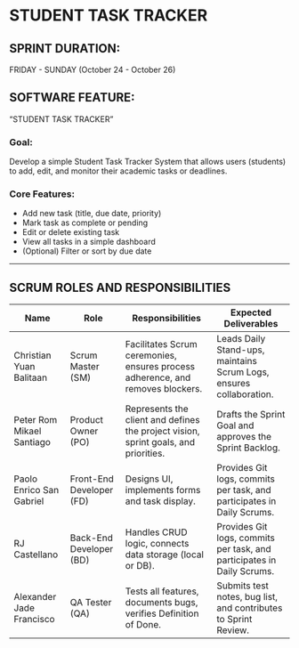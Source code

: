 # STUDENT TASK TRACKER

## SPRINT DURATION:
FRIDAY - SUNDAY (October 24 - October 26)

## SOFTWARE FEATURE:
“STUDENT TASK TRACKER”

### Goal:
Develop a simple Student Task Tracker System that allows users (students) to add, edit, and monitor their academic tasks or deadlines.

### Core Features:
- Add new task (title, due date, priority)
- Mark task as complete or pending
- Edit or delete existing task
- View all tasks in a simple dashboard
- (Optional) Filter or sort by due date

---

## SCRUM ROLES AND RESPONSIBILITIES

| Name | Role | Responsibilities | Expected Deliverables |
|------|------|------------------|------------------------|
| Christian Yuan Balitaan | Scrum Master (SM) | Facilitates Scrum ceremonies, ensures process adherence, and removes blockers. | Leads Daily Stand-ups, maintains Scrum Logs, ensures collaboration. |
| Peter Rom Mikael Santiago | Product Owner (PO) | Represents the client and defines the project vision, sprint goals, and priorities. | Drafts the Sprint Goal and approves the Sprint Backlog. |
| Paolo Enrico San Gabriel | Front-End Developer (FD) | Designs UI, implements forms and task display. | Provides Git logs, commits per task, and participates in Daily Scrums. |
| RJ Castellano | Back-End Developer (BD) | Handles CRUD logic, connects data storage (local or DB). | Provides Git logs, commits per task, and participates in Daily Scrums. |
| Alexander Jade Francisco | QA Tester (QA) | Tests all features, documents bugs, verifies Definition of Done. | Submits test notes, bug list, and contributes to Sprint Review. |
